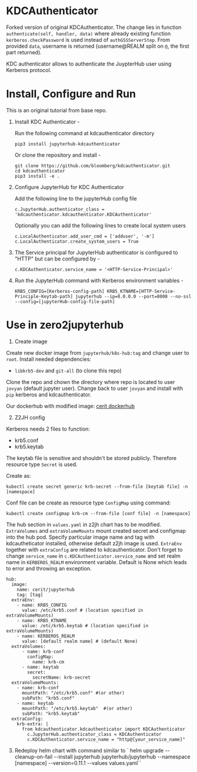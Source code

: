# KDCAuthenticator

Forked version of original KDCAuthenticator. The change lies in function `authenticate(self, handler, data)` where already existing function `kerberos.checkPassword` is used instead of `authGSSServerStep`. From provided `data`, username is returned (username@REALM split on `@`, the first part returned).

KDC authenticator allows to authenticate the JuypterHub user using Kerberos protocol.

# Install, Configure and Run

This is an original tutorial from base repo.

1. Install KDC Authenticator -

    Run the following command at kdcauthenticator directory

    ```
    pip3 install jupyterhub-kdcauthenticator
    ```

    Or clone the repository and install -
    ```
    git clone https://github.com/bloomberg/kdcauthenticator.git
    cd kdcauthenticator
    pip3 install -e .
    ```

2. Configure JupyterHub for KDC Authenticator

    Add the following line to the jupyterHub config file
    ```
    c.JupyterHub.authenticator_class = 'kdcauthenticator.kdcauthenticator.KDCAuthenticator'
    ```
    Optionally you can add the following lines to create local system users
    ```
    c.LocalAuthenticator.add_user_cmd = ['adduser', '-m']
    c.LocalAuthenticator.create_system_users = True
    ```

3. The Service principal for JupyterHub authenticator is configured to "HTTP" but can be configured by -

    ```
    c.KDCAuthenticator.service_name = '<HTTP-Service-Principal>'
    ```

4. Run the JupyterHub command with Kerberos environment variables -

    ```
    KRB5_CONFIG=[Kerberos-config-path] KRB5_KTNAME=[HTTP-Service-Principle-Keytab-path] jupyterhub --ip=0.0.0.0 --port=8000 --no-ssl --config=[jupyterHub-config-file-path]
    ```


# Use in zero2jupyterhub

1. Create image 

Create new docker image from `jupyterhub/k8s-hub:tag` and change user to `root`. Install needed dependencies:
 - `libkrb5-dev` and `git-all` (to clone this repo)

Clone the repo and chown the directory where repo is located to user `jovyan` (default jupyter user). Change back to user `jovyan` and install with `pip` kerberos and kdcauthenticator. 

Our dockerhub with modified image: [cerit dockerhub](https://hub.docker.com/r/cerit/jupyterhub/tags?page=1&ordering=last_updated)

2. Z2JH config

Kerberos needs 2 files to function: 
 - krb5.conf
 - krb5.keytab

The keytab file is sensitive and shouldn't be stored publicly. Therefore resource type `Secret` is used. 

Create as:
```
kubectl create secret generic krb-secret --from-file [keytab file] -n [namespace]
```

Conf file can be create as resource type `ConfigMap` using command:
```
kubectl create configmap krb-cm --from-file [conf file] -n [namespace]
```

The hub section in `values.yaml` in z2jh chart has to be modified. `ExtraVolumes` and `extraVolumeMounts` mount created secret and configmap into the hub pod. 
Specify particular image name and tag with kdcautheticator installed, otherwise default z2jh image is used. `ExtraEnv` together with `extraConfig` are related to kdcauthenticator. Don't forget to change `service_name` in `c.KDCAuthenticator.service_name` and set realm name in `KERBEROS_REALM` environment variable. Default is None which leads to error and throwing an exception.

```
hub:
  image:                                                                        
    name: cerit/jupyterhub                                                      
    tag: [tag]
  extraEnv:
    - name: KRB5_CONFIG                                                         
      value: /etc/krb5.conf # (location specified in extraVolumeMounts)
    - name: KRB5_KTNAME                                                         
      value: /etc/krb5.keytab # (location specified in extraVolumeMounts)
    - name: KERBEROS_REALM
      value: [default realm name] # (default None) 
  extraVolumes:                                                                 
      - name: krb-conf                                                          
        configMap:                                                              
          name: krb-cm                                                          
      - name: keytab                                                            
        secret:                                                                 
          secretName: krb-secret                                                
  extraVolumeMounts:                                                            
    - name: krb-conf                                                            
      mountPath: "/etc/krb5.conf" #(or other)                                  
      subPath: "krb5.conf"                                                      
    - name: keytab                                                              
      mountPath: "/etc/krb5.keytab"  #(or other)
      subPath: "krb5.keytab" 
  extraConfig:
    krb-extra: | 
      from kdcauthenticator.kdcauthenticator import KDCAuthenticator            
        c.JupyterHub.authenticator_class = KDCAuthenticator                       
        c.KDCAuthenticator.service_name = "http@[your_service_name]" 
```

3. Redeploy helm chart with command similar to ` helm upgrade --cleanup-on-fail --install jupyterhub jupyterhub/jupyterhub --namespace [namespace] --version=0.11.1 --values values.yaml``




